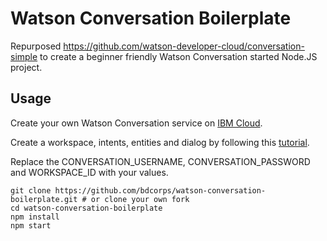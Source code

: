# Watson Conversation Boilerplate

Repurposed https://github.com/watson-developer-cloud/conversation-simple to create a beginner friendly Watson Conversation started Node.JS project. 

## Usage
Create your own Watson Conversation service on [IBM Cloud](www.bluemix.net).

Create a workspace, intents, entities and dialog by following this [tutorial](https://www.youtube.com/watch?v=ELwWhJGE2P8).

Replace the CONVERSATION_USERNAME, CONVERSATION_PASSWORD and WORKSPACE_ID with your values.

```
git clone https://github.com/bdcorps/watson-conversation-boilerplate.git # or clone your own fork
cd watson-conversation-boilerplate
npm install
npm start
```

